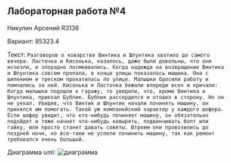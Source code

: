 Лабораторная работа №4
---
Никулин Арсений R3136

Вариант: 85323.4


Текст:
 ```Разговоров о коварстве Винтика и Шпунтика хватило до самого вечера. Ласточка и Кисонька, казалось, даже были довольны, что они исчезли, и злорадно посмеивались. Когда надежда на возвращение Винтика и Шпунтика совсем пропала, в конце улицы показалась машина. Она с шипением и треском прокатилась по улице. Малышки бросили работу и помчались за ней. Кисонька и Ласточка бежали впереди всех и кричали: Когда малышки подошли к гаражу, то увидели, что, кроме Винтика и Шпунтика, приехал Бублик. Бублик рассердился и отошел в сторону. Но он не уехал. Увидев, что Винтик и Шпунтик начали починять машину, он принялся им помогать. Такой уж компанейский характер у каждого шофера. Если шофер увидит, что кто-нибудь починяет машину, он обязательно подойдет и тоже начнет что-нибудь ковырять, подвинчивать болт или гайку, или просто станет давать советы. Втроем они провозились до поздней ночи, но все-таки не успели починить машину, так как ремонт требовался очень большой.```


Диаграмма uml:
![диаграмма](res/laba3.png)